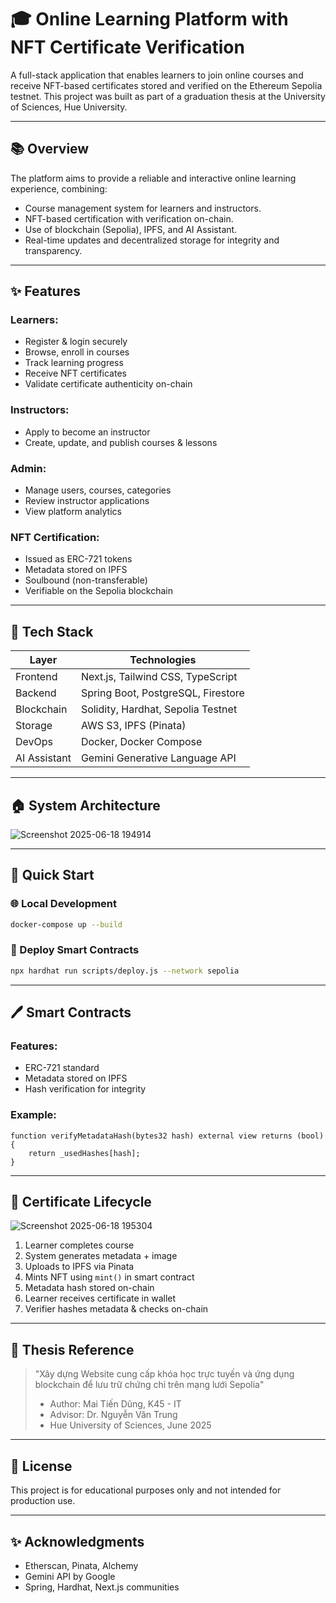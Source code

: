 # 🎓 Online Learning Platform with NFT Certificate Verification

A full-stack application that enables learners to join online courses and receive NFT-based certificates stored and verified on the Ethereum Sepolia testnet. This project was built as part of a graduation thesis at the University of Sciences, Hue University.

---

## 📚 Overview

The platform aims to provide a reliable and interactive online learning experience, combining:

* Course management system for learners and instructors.
* NFT-based certification with verification on-chain.
* Use of blockchain (Sepolia), IPFS, and AI Assistant.
* Real-time updates and decentralized storage for integrity and transparency.

---

## ✨ Features

### Learners:

* Register & login securely
* Browse, enroll in courses
* Track learning progress
* Receive NFT certificates
* Validate certificate authenticity on-chain

### Instructors:

* Apply to become an instructor
* Create, update, and publish courses & lessons

### Admin:

* Manage users, courses, categories
* Review instructor applications
* View platform analytics

### NFT Certification:

* Issued as ERC-721 tokens
* Metadata stored on IPFS
* Soulbound (non-transferable)
* Verifiable on the Sepolia blockchain

---

## 🧰 Tech Stack

| Layer        | Technologies                       |
| ------------ | ---------------------------------- |
| Frontend     | Next.js, Tailwind CSS, TypeScript  |
| Backend      | Spring Boot, PostgreSQL, Firestore |
| Blockchain   | Solidity, Hardhat, Sepolia Testnet |
| Storage      | AWS S3, IPFS (Pinata)              |
| DevOps       | Docker, Docker Compose             |
| AI Assistant | Gemini Generative Language API     |

---

## 🏠 System Architecture

![Screenshot 2025-06-18 194914](https://github.com/user-attachments/assets/b295bbf1-8c43-4bc7-aa5b-cbe6cd64bd9a)

---

## 🚀 Quick Start

### 🌐 Local Development

```bash
docker-compose up --build
```

### 🔋 Deploy Smart Contracts

```bash
npx hardhat run scripts/deploy.js --network sepolia
```

---

## 🖊️ Smart Contracts

### Features:

* ERC-721 standard
* Metadata stored on IPFS
* Hash verification for integrity

### Example:

```solidity
function verifyMetadataHash(bytes32 hash) external view returns (bool) {
    return _usedHashes[hash];
}
```

---

## 📅 Certificate Lifecycle
![Screenshot 2025-06-18 195304](https://github.com/user-attachments/assets/8e31051b-8cda-40e8-af18-69aa0f87d20d)
1. Learner completes course
2. System generates metadata + image
3. Uploads to IPFS via Pinata
4. Mints NFT using `mint()` in smart contract
5. Metadata hash stored on-chain
6. Learner receives certificate in wallet
7. Verifier hashes metadata & checks on-chain

---

## 📖 Thesis Reference

> "Xây dựng Website cung cấp khóa học trực tuyến và ứng dụng blockchain để lưu trữ chứng chỉ trên mạng lưới Sepolia"
>
> * Author: Mai Tiến Dũng, K45 - IT
> * Advisor: Dr. Nguyễn Văn Trung
> * Hue University of Sciences, June 2025

---

## 📄 License

This project is for educational purposes only and not intended for production use.

---

## ✨ Acknowledgments

* Etherscan, Pinata, Alchemy
* Gemini API by Google
* Spring, Hardhat, Next.js communities
